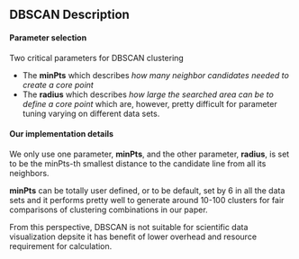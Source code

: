## DBSCAN Description

#### Parameter selection
Two critical parameters for DBSCAN clustering
- The **minPts** which describes *how many neighbor candidates needed to create a core point*
- The **radius** which describes *how large the searched area can be to define a core point*
which are, however, pretty difficult for parameter tuning varying on different data sets. 

#### Our implementation details
We only use one parameter, **minPts**, and the other parameter, **radius**, is set to be the minPts-th smallest distance to the candidate line from all its neighbors.

**minPts** can be totally user defined, or to be default, set by 6 in all the data sets and it performs pretty well to generate around 10-100 clusters for fair comparisons of clustering combinations in our paper.

From this perspective, DBSCAN is not suitable for scientific data visualization depsite it has benefit of lower overhead and resource requirement for calculation.